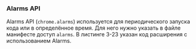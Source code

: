 ### Alarms API

Alarms API \(`chrome.alarms`\) используется для периодического запуска кода или в определённое время. Для него нужно указать в файле манифесте доступ `alarms`. В листинге 3-23 указан код расширения с использованием Alarms.


